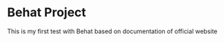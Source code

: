 Behat Project
==============

This is my first test with Behat based on documentation of official website